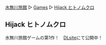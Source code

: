 [水無川旅館](/top) ▷ [Games](/games) ▷ [Hijack ヒトノムクロ](/games/hitonomukuro)

## Hijack ヒトノムクロ

水無川旅館ゲームの第1作！　[DLsite](https://www.dlsite.com/home/dlaf/=/t/i/link/work/aid/mngw/id/RJ416420.html)にて公開中！

<div class="center">
  <a rel="noopener sponsored" href="https://www.dlsite.com/home/dlaf/=/t/i/link/work/aid/mngw/id/RJ416420.html" target="_blank"><img itemprop="image" src="//img.dlsite.jp/modpub/images2/work/doujin/RJ417000/RJ416420_img_main.jpg" alt="" border="0" class="target_type" /></a>
</div>
